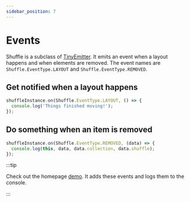 ```yaml
---
sidebar_position: 7
---
```


# Events

Shuffle is a subclass of [TinyEmitter](https://www.npmjs.com/package/tiny-emitter). It emits an event when a layout happens and when elements are removed. The event names are `Shuffle.EventType.LAYOUT` and `Shuffle.EventType.REMOVED`.

## Get notified when a layout happens

```js
shuffleInstance.on(Shuffle.EventType.LAYOUT, () => {
  console.log('Things finished moving!');
});
```

## Do something when an item is removed

```js
shuffleInstance.on(Shuffle.EventType.REMOVED, (data) => {
  console.log(this, data, data.collection, data.shuffle);
});
```

:::tip

Check out the homepage [demo](/). It adds these events and logs them to the console.

:::

